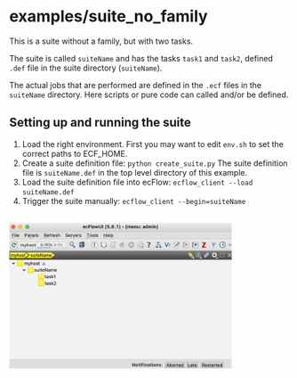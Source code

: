 # examples/suite_no_family
This is a suite without a family, but with two tasks.

The suite is called `suiteName` and has the tasks `task1` and `task2`, defined `.def` file in the suite directory (`suiteName`).

The actual jobs that are performed are defined in the `.ecf` files in the `suiteName` directory. Here scripts or pure code can called and/or be defined.

## Setting up and running the suite
1. Load the right environment. First you may want to edit `env.sh` to set the correct paths to ECF_HOME.
2. Create a suite definition file: 
`python create_suite.py`
The suite definition file is `suiteName.def` in the top level directory of this example.
3. Load the suite definition file into ecFlow: `ecflow_client --load suiteName.def`
4. Trigger the suite manually: `ecflow_client --begin=suiteName`

\
<img src="suitess.png" alt="Suite Screendump" width="400"/>